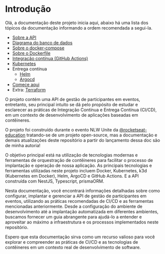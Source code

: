 # Introdução

Olá, a documentação deste projeto inicia aqui, abaixo há uma lista dos tópicos da documentação informando a ordem recomendada a segui-la. 

- [Sobre a API](https://github.com/JhonataAugust0/devops_nlw/blob/master/docs/about_api.md)
- [Diagrama do banco de dados](https://github.com/JhonataAugust0/devops_nlw/blob/master/docs/database_diagram.md)
- [Sobre o docker-compose](https://github.com/JhonataAugust0/devops_nlw/blob/master/docs/about_docker_compose.md)
- [Sobre o Dockerfile](https://github.com/JhonataAugust0/devops_nlw/blob/master/docs/about_docker_image.md)
- [Integração contínua (GitHub Actions)](https://github.com/JhonataAugust0/devops_nlw/blob/master/docs/ci_workflow.md)
- [Kubernetes](https://github.com/JhonataAugust0/devops_nlw/blob/master/docs/about_kubernetes.md)
- Entrega contínua 
  -  [Helm](https://github.com/JhonataAugust0/devops_nlw/blob/master/docs/about_helm.md)
  -  [Argocd](https://github.com/JhonataAugust0/devops_nlw/blob/master/docs/about_argocd.md)
- [Comece aqui](https://github.com/JhonataAugust0/devops_nlw/blob/master/docs/get_start.md)
- Extra: [Terraform](https://github.com/JhonataAugust0/devops_nlw/blob/master/docs/about_terraform.md)

O projeto contém uma API de gestão de participantes em eventos, entretanto, seu principal intuito se dá pelo propósito de estudar e esclarecer as práticas de Integração Contínua e Entrega Contínua (CI/CD), em um contexto de desenvolvimento de aplicações baseadas em contêineres.

O projeto foi construído durante o evento NLW Unite da [@rocketseat-education](https://github.com/rocketseat-education) tratando-se de um projeto open-source, mas a documentação e demais atualizações deste repositório a partir do lançamento dessa doc são de minha autoria!

O objetivo principal está na utilização de tecnologias modernas e ferramentas de orquestração de contêineres para facilitar o processo de implantação e operação de nossa aplicação. As principais tecnologias e ferramentas utilizadas neste projeto incluem Docker, Kubernetes, k3d (Kubernetes em Docker), Helm, ArgoCD e GitHub Actions. E a API construída com NestJS, Typescript, prismaORM.

Nesta documentação, você encontrará informações detalhadas sobre como configurar, implantar e gerenciar a API de gestão de participantes em eventos, utilizando as práticas recomendadas de CI/CD e as ferramentas mencionadas anteriormente. Desde a configuração do ambiente de desenvolvimento até a implantação automatizada em diferentes ambientes, buscamos fornecer um guia abrangente para ajudá-lo a entender e aproveitar ao máximo a infraestrutura e os processos implementados neste repositório.

Espero que esta documentação sirva como um recurso valioso para você explorar e compreender as práticas de CI/CD e as tecnologias de contêineres em um contexto real de desenvolvimento de software. 

